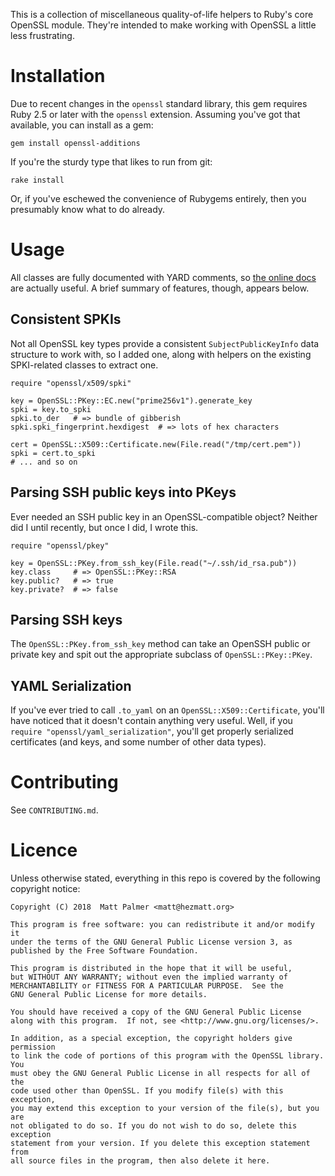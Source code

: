 This is a collection of miscellaneous quality-of-life helpers to Ruby's core
OpenSSL module.  They're intended to make working with OpenSSL a little less
frustrating.


# Installation

Due to recent changes in the `openssl` standard library, this gem requires
Ruby 2.5 or later with the `openssl` extension.  Assuming you've got that
available, you can install as a gem:

    gem install openssl-additions

If you're the sturdy type that likes to run from git:

    rake install

Or, if you've eschewed the convenience of Rubygems entirely, then you
presumably know what to do already.


# Usage

All classes are fully documented with YARD comments, so [the
online docs](https://rubydoc.info/gems/openssl-additions) are actually useful.
A brief summary of features, though, appears below.


## Consistent SPKIs

Not all OpenSSL key types provide a consistent `SubjectPublicKeyInfo` data
structure to work with, so I added one, along with helpers on the existing
SPKI-related classes to extract one.

    require "openssl/x509/spki"
	
	key = OpenSSL::PKey::EC.new("prime256v1").generate_key
	spki = key.to_spki
	spki.to_der   # => bundle of gibberish
	spki.spki_fingerprint.hexdigest  # => lots of hex characters

	cert = OpenSSL::X509::Certificate.new(File.read("/tmp/cert.pem"))
	spki = cert.to_spki
    # ... and so on

## Parsing SSH public keys into PKeys

Ever needed an SSH public key in an OpenSSL-compatible object?  Neither did I
until recently, but once I did, I wrote this.

    require "openssl/pkey"

	key = OpenSSL::PKey.from_ssh_key(File.read("~/.ssh/id_rsa.pub"))
	key.class     # => OpenSSL::PKey::RSA
	key.public?   # => true
	key.private?  # => false


## Parsing SSH keys

The `OpenSSL::PKey.from_ssh_key` method can take an OpenSSH public or private
key and spit out the appropriate subclass of `OpenSSL::PKey::PKey`.


## YAML Serialization

If you've ever tried to call `.to_yaml` on an `OpenSSL::X509::Certificate`,
you'll have noticed that it doesn't contain anything very useful.  Well,
if you `require "openssl/yaml_serialization"`, you'll get properly serialized
certificates (and keys, and some number of other data types).


# Contributing

See `CONTRIBUTING.md`.


# Licence

Unless otherwise stated, everything in this repo is covered by the following
copyright notice:

    Copyright (C) 2018  Matt Palmer <matt@hezmatt.org>

    This program is free software: you can redistribute it and/or modify it
    under the terms of the GNU General Public License version 3, as
    published by the Free Software Foundation.

    This program is distributed in the hope that it will be useful,
    but WITHOUT ANY WARRANTY; without even the implied warranty of
    MERCHANTABILITY or FITNESS FOR A PARTICULAR PURPOSE.  See the
    GNU General Public License for more details.

    You should have received a copy of the GNU General Public License
    along with this program.  If not, see <http://www.gnu.org/licenses/>.

	In addition, as a special exception, the copyright holders give permission
	to link the code of portions of this program with the OpenSSL library. You
	must obey the GNU General Public License in all respects for all of the
	code used other than OpenSSL. If you modify file(s) with this exception,
	you may extend this exception to your version of the file(s), but you are
	not obligated to do so. If you do not wish to do so, delete this exception
	statement from your version. If you delete this exception statement from
	all source files in the program, then also delete it here.
